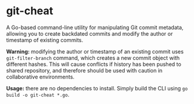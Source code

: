 # git-cheat

A Go-based command-line utility for manipulating Git commit metadata, allowing you to create backdated commits and modify the author or timestamp of existing commits.

**Warning:** modifying the author or timestamp of an existing commit uses `git-filter-branch` command, which creates a new commit object with different hashes. This will cause conflicts if history has been pushed to shared repository, and therefore should be used with caution in collaborative environments.

**Usage:** there are no dependencies to install. Simply build the CLI using `go build -o git-cheat *.go`.